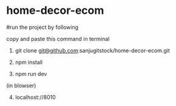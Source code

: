# home-decor-ecom

#run the project by following

copy and paste this command in terminal

1.  git clone git@github.com:sanjugitstock/home-decor-ecom.git

2.  npm install

3.  npm run dev

(in blowser)

4.  localhost://8010    
